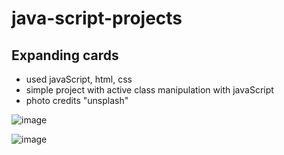 # java-script-projects

## Expanding cards 

- used javaScript, html, css
- simple project with active class manipulation with javaScript
- photo credits "unsplash"


![image](https://user-images.githubusercontent.com/46296076/175544844-4a13f57f-f06d-49c9-ae19-25d1accb5ad5.png)

![image](https://user-images.githubusercontent.com/46296076/175545101-ae69f780-5bb2-4782-8237-dd0d9c915130.png)
